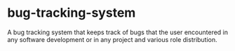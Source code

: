 # bug-tracking-system
A bug tracking system that keeps track of bugs that the user encountered in any software development or in any project and various role distribution.
